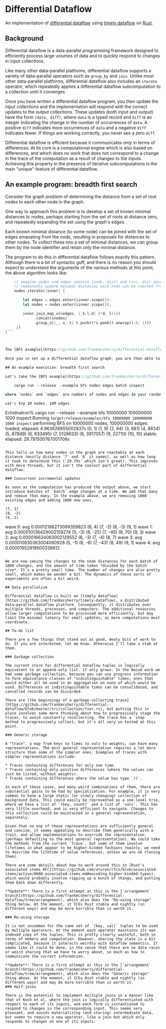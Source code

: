 # Differential Dataflow
An implementation of [differential dataflow](http://www.cidrdb.org/cidr2013/Papers/CIDR13_Paper111.pdf) using [timely dataflow](https://github.com/frankmcsherry/timely-dataflow) on [Rust](http://www.rust-lang.org).

## Background

Differential dataflow is a data-parallel programming framework designed to efficiently process large volumes of data and to quickly respond to changes in input collections.

Like many other data-parallel platforms, differential dataflow supports a variety of data-parallel operators such as `group_by` and `join`. Unlike most other data-parallel platforms, differential dataflow also includes an `iterate` operator, which repeatedly applies a differential dataflow subcomputation to a collection until it converges.

Once you have written a differential dataflow program, you then update the input collections and the implementation will respond with the correct updates to the output collections. These updates (both input and output) have the form `(data, diff)`, where `data` is a typed record and `diff` is an integer indicating the change in the number of occurrences of `data`. A positive `diff` indicates more occurrences of `data` and a negative `diff` indicates fewer. If things are working correctly, you never see a zero `diff`.

Differential dataflow is efficient because it communicates *only* in terms of differences. At its core is a computational engine which is also based on differences, and which does no work that does not correspond to a change in the trace of the computation as a result of changes to the inputs. Achieving this property in the presence of iterative subcomputations is the main "unique" feature of differential dataflow.

## An example program:  breadth first search

Consider the graph problem of determining the distance from a set of root nodes to each other node in the graph.

One way to approach this problem is to develop a set of known minimal distances to nodes, perhaps starting from the set of roots at distance zero, and repeatedly expanding the set using the graph's edges.

Each known minimal distance (to some node) can be joined with the set of edges emanating from the node, resulting in proposals for distances to other nodes. To collect these into a set of minimal distances, we can group them by the node identifier and retain only the minimal distance.

The program to do this in differential dataflow follows exactly this pattern. Although there is a bit of syntactic guff, and there is no reason you should expect to understand the arguments of the various methods at this point, the above algorithm looks like:

```rust
	// imagine nodes and edges contain (node, dist) and (src, dst) pairs, respectively
    // repeatedly update minimal distances each node can be reached from each root
    nodes.iterate(|inner| {

        let edges = edges.enter(&inner.scope());
        let nodes = nodes.enter(&inner.scope());

        inner.join_map_u(&edges, |_k,l,d| (*d, l+1))
             .concat(&nodes)
             .group_u(|_, s, t| t.push((*s.peek().unwrap().0, 1)))
     })
}```



The [BFS example](https://github.com/frankmcsherry/differential-dataflow/blob/master/examples/bfs.rs) from the differential dataflow repository [wraps this up as a method](https://github.com/frankmcsherry/differential-dataflow/blob/master/examples/bfs.rs#L98-L115).

Once you've set up a differential dataflow graph, you are then able to start interacting with it by adding "differences" to the inputs. The example in the repository has inputs for the roots of the computation and the edges in the graph. We can repeatedly add and remove edges, for example, and differential dataflow magically updates the outputs of the computation!

## An example execution: breadth first search

Let's take the [BFS example](https://github.com/frankmcsherry/differential-dataflow/blob/master/examples/bfs.rs) from the differential dataflow repository. It takes four arguments: 

    cargo run --release --example bfs nodes edges batch inspect

where `nodes` and `edges` are numbers of nodes and edges in your random graph of choice, `batch` is "how many edges should we change at a time?" and `inspect` should be `inspect` if you want to see any output. Not observing the output may let it go a bit faster in a low-latency environment.

Let's try 1M nodes, 10M edges:

```
Echidnatron% cargo run --release --example bfs 10000000 100000000 1000 inspect
     Running `target/release/examples/bfs 10000000 100000000 1000 inspect`
performing BFS on 10000000 nodes, 100000000 edges:
loaded; elapsed: 4.963626955002837s
	(0, 1)
	(1, 9)
	(2, 84)
	(3, 881)
	(4, 8834)
	(5, 87849)
	(6, 833495)
	(7, 5128633)
	(8, 3917057)
	(9, 22710)
	(10, 10)
stable; elapsed: 29.791500767001708s
```

This tells us how many nodes in the graph are reachable at each distance (mostly distance `7` and `8` it seems), as well as how long it took to determine this (`29.79s` which isn't great). This improves with more threads, but it isn't the coolest part of differential dataflow.

### Concurrent incremental updates

As soon as the computation has produced the output above, we start introduce batches of `batch` edge changes at a time. We add that many and remove that many. In the example above, we are removing 1000 existing edges and adding 1000 new ones.

```
	(7, 1)
	(8, -2)
	(9, 1)
wave 0: avg 0.00012186273099359823
	(6, 4)
	(7, -2)
	(8, -3)
	(9, 1)
wave 1: avg 0.000010136429002159274
	(5, -3)
	(6, -25)
	(7, -45)
	(8, 70)
	(9, 3)
wave 2: avg 0.000016634063002129552
	(6, -3)
	(7, -4)
	(8, 7)
wave 3: avg 0.000010830363004060928
	(5, -1)
	(6, -6)
	(7, -43)
	(8, 49)
	(9, 1)
wave 4: avg 0.00001652919500338612
```

We are now seeing the changes to the node distances for each batch of 1000 changes, and the amount of time taken *divided by the batch size*. It's a pretty small time. The number of changes are also pretty small, which makes me wonder a bit. The dynamics of these sorts of experiments are often a bit weird. 

## Data parallelism

Differential dataflow is built on [timely dataflow](https://github.com/frankmcsherry/timely-dataflow), a distributed data-parallel dataflow platform. Consequently, it distributes over multiple threads, processes, and computers. The additional resources allow larger computations to be processed more efficiently, but may limit the minimal latency for small updates, as more computations must coordinate.

## To-do list

There are a few things that stand out as good, meaty bits of work to do. If you are interested, let me know. Otherwise I'll take a stab at them.

### Garbage collection

The current store for differential dataflow tuples is logically equivalent to an append-only list. It only grows. In the Naiad work we had some garbage collection, because you can use progress information to form equivalance classes of "indistinguishable" times; ones that would either all be used in an aggregation on none of which would be used. Differences at indistinguishable times can be consolidated, and cancelled records can be discarded.

There are [the beginnings of a garbage-collecting trace](https://github.com/frankmcsherry/differential-dataflow/blob/master/src/collection/tier.rs), but putting this in place involves some more thinking about how to progressively stage the traces, to avoid constantly recollecting. The trace has a `step` method to progressively collect, but it's all very un-tested at this point.

### Generic storage

A "trace", a map from keys to times to vals to weights, can have many representations. The most general representation requires a lot more structure than some of the simpler ones. Examples of traces with simpler representations include:

* Traces containing differences for only one time.
* Traces containing only positive differences (where the values can just be listed, without weights).
* Traces containing differences where the value has type `()`.

In each of these cases, and many weird combinations of them, there are substantial gains to be had by specialization. For example, it is very common to have a large static (or slowly changing) collection of background data. This could easily be represented as a one-level trie, where we have a list of `(key, count)` and a list of `vals`. This has very little overhead, and is very efficient to navigate. Changes to this collection could be maintained in a general representation, separately.

Given that no one of these representations are sufficiently general and concise, it seems appealing to describe them generically with a trait, and allow implementations to override the representation (perhaps defaulting to the most general representation). We could take the methods from the current `Trace`, but some of them involve lifetimes in what appear to be higher-kinded fashions (mainly, we need to describe the lifetime of value references, unless we are ok cloning them).

There are some details about how to work around this in [Rust's associated items RFC](https://github.com/aturon/rfcs/blob/associated-items/active/0000-associated-items.md#encoding-higher-kinded-types), which would probably involve ripping up a bunch of things, and putting them back down differently.

**Update**: There is a first attempt at this in the [`arrangement` branch](https://github.com/frankmcsherry/differential-dataflow/tree/arrangement), which also does the "Re-using storage" thing below. At the moment, it ICEs Rust stable and nightly (in different ways) and may be more horrible than is worth it. 

### Re-using storage

It is not uncommon for the same set of `(key, val)` tuples to be used by multiple operators. At the moment each operator maintains its own indexed copy of the tuples. This is pretty clearly wasteful, both in terms of memory and computation. However, sharing the state is a bit complicated, because it interacts weirdly with dataflow semantics. It seems like it could be done, in the sense that there are no data races or weird sharing that we have to worry about, so much as how to communicate the correct information.

**Update**: There is a first attempt at this in the [`arrangement` branch](https://github.com/frankmcsherry/differential-dataflow/tree/arrangement), which also does the "Generic storage" thing above. At the moment, it ICEs Rust stable and nightly (in different ways) and may be more horrible than is worth it. 
### Half-joins

There is the potential to implement multiple joins in a manner like that of Koch et al, where the join is logically differentiated with respect to each of its inputs, and each form is instantiated to respond to changes in the corresponding input. This seems very pleasant, and avoids materializing (and storing) intermediate data, but seems to require a new operator, like a join but which only responds to changes on one of its inputs.
